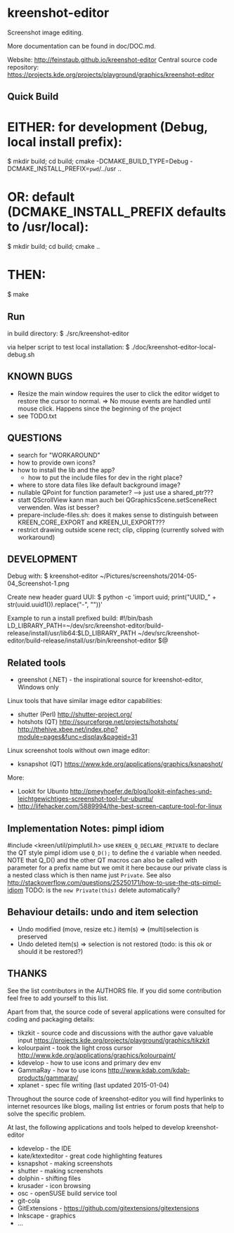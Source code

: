 kreenshot-editor
================

Screenshot image editing.

More documentation can be found in doc/DOC.md.

Website: http://feinstaub.github.io/kreenshot-editor
Central source code repository: https://projects.kde.org/projects/playground/graphics/kreenshot-editor

Quick Build
-----------
# EITHER: for development (Debug, local install prefix):
$ mkdir build; cd build; cmake -DCMAKE_BUILD_TYPE=Debug -DCMAKE_INSTALL_PREFIX=`pwd`/../usr ..

# OR: default (DCMAKE_INSTALL_PREFIX defaults to /usr/local):
$ mkdir build; cd build; cmake ..

# THEN:
$ make

Run
---
in build directory:
$ ./src/kreenshot-editor

via helper script to test local installation:
$ ./doc/kreenshot-editor-local-debug.sh


KNOWN BUGS
----------
- Resize the main window requires the user to click the editor widget to restore the cursor to normal.
  => No mouse events are handled until mouse click.
  Happens since the beginning of the project
- see TODO.txt


QUESTIONS
---------
- search for "WORKAROUND"
- how to provide own icons?
- how to install the lib and the app?
    - how to put the include files for dev in the right place?
- where to store data files like default background image?
- nullable QPoint for function parameter? --> just use a shared_ptr???
- statt QScrollView kann man auch bei QGraphicsScene.setSceneRect verwenden. Was ist besser?
- prepare-include-files.sh: does it makes sense to distinguish between KREEN_CORE_EXPORT and KREEN_UI_EXPORT???
- restrict drawing outside scene rect; clip, clipping (currently solved with workaround)


DEVELOPMENT
-----------
Debug with: $ kreenshot-editor ~/Pictures/screenshots/2014-05-04_Screenshot-1.png

Create new header guard UUI:
$ python -c 'import uuid; print("UUID_" + str(uuid.uuid1()).replace("-", ""))'

Example to run a install prefixed build:
    #!/bin/bash
    LD_LIBRARY_PATH=~/dev/src/kreenshot-editor/build-release/install/usr/lib64:$LD_LIBRARY_PATH
    ~/dev/src/kreenshot-editor/build-release/install/usr/bin/kreenshot-editor $@


Related tools
-------------
- greenshot (.NET) - the inspirational source for kreenshot-editor, Windows only

Linux tools that have similar image editor capabilities:
- shutter   (Perl)  http://shutter-project.org/
- hotshots  (QT)    http://sourceforge.net/projects/hotshots/ http://thehive.xbee.net/index.php?module=pages&func=display&pageid=31

Linux screenshot tools without own image editor:
- ksnapshot (QT)    https://www.kde.org/applications/graphics/ksnapshot/

More:
- Lookit for Ubunto http://pmeyhoefer.de/blog/lookit-einfaches-und-leichtgewichtiges-screenshot-tool-fur-ubuntu/
- http://lifehacker.com/5889994/the-best-screen-capture-tool-for-linux


Implementation Notes: pimpl idiom
---------------------------------
#include <kreen/util/pimplutil.h>
use `KREEN_Q_DECLARE_PRIVATE` to declare the QT style pimpl idiom
use `Q_D();` to define the `d` variable when needed.
NOTE that Q_D() and the other QT macros can also be called with parameter for a prefix name
 but we omit it here because our private class is a nested class which is then name just `Private`.
See also http://stackoverflow.com/questions/25250171/how-to-use-the-qts-pimpl-idiom
TODO: is the `new Private(this)` delete automatically?


Behaviour details: undo and item selection
------------------------------------------
- Undo modified (move, resize etc.) item(s) => (multi)selection is preserved
- Undo deleted item(s) => selection is not restored (todo: is this ok or should it be restored?)


THANKS
------
See the list contributors in the AUTHORS file.
If you did some contribution feel free to add yourself to this list.

Apart from that, the source code of several applications were consulted
for coding and packaging details:

- tikzkit     - source code and discussions with the author gave valuable input
                https://projects.kde.org/projects/playground/graphics/tikzkit
- kolourpaint - took the light cross cursor
                http://www.kde.org/applications/graphics/kolourpaint/
- kdevelop    - how to use icons and primary dev env
- GammaRay    - how to use icons
                http://www.kdab.com/kdab-products/gammaray/
- xplanet     - spec file writing
(last updated 2015-01-04)

Throughout the source code of kreenshot-editor you will find hyperlinks to
internet resources like blogs, mailing list entries or forum posts that
help to solve the specific problem.

At last, the following applications and tools helped to develop kreenshot-editor
- kdevelop - the IDE
- kate/ktexteditor - great code highlighting features
- ksnapshot - making screenshots
- shutter - making screenshots
- dolphin - shifting files
- krusader - icon browsing
- osc - openSUSE build service tool
- git-cola
- GitExtensions - https://github.com/gitextensions/gitextensions
- Inkscape - graphics
- ...
